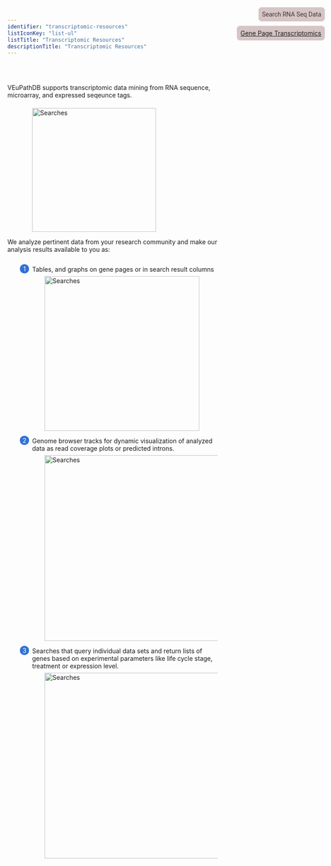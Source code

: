 ```yaml
---
identifier: "transcriptomic-resources"
listIconKey: "list-ul"
listTitle: "Transcriptomic Resources"
descriptionTitle: "Transcriptomic Resources"
---
```

<style>
  .transcriptomic-resources-feature {
    margin: auto;
  }
  .transcriptomic-resources-feature--panels {
    display: flex;
    flex-wrap: wrap;
    align-items: flex-start;
    counter-reset: panel;
  }
  .transcriptomic-resources-feature--panels > * {
    overflow: hidden;
    margin: 0 2em;
  }
  .transcriptomic-resources-feature--panels > * > div {
    margin-top: 1em;
    margin-left: 2em;
    position: relative;
  }
  .transcriptomic-resources-feature--panels > * img {
    margin-left: 2em;
  }
  .transcriptomic-resources-feature--panels > * > div:before {
    counter-increment: panel;
    content: counter(panel);
    background: #3171d8;
    border-radius: 1em;
    height: 1.5em;
    width: 1.5em;
    display: inline-flex;
    justify-content: center;
    align-items: center;
    margin-right: .5em;
    color: white;
    position: absolute;
    left: -2em;
    top: -0.25em;
  }
     #topright {
    position: absolute;
    right: 1em;
    top: 3em;
    padding: 0.5em;
    border: 1px solid #d6c5c5;
    border-radius: 0.5em;
    background-color: #d6c5c5;
}
     #toprightsecond {
    position: absolute;
    right: 1em;
    top: 6em;
    padding: 0.5em;
    border: 1px solid #d6c5c5;
    border-radius: 0.5em;
    background-color: #d6c5c5;
}
  #topright a {
    text-decoration: none;
    font-family: Roboto;
    color: #413737;
}
</style>
<div id="topright"><a href="/a/app/search/transcript/GenesByRNASeqEvidence" title="TopRight">Search RNA Seq Data</a>
</div>
<br/>
<div id="toprightsecond"><a href="/a/app/record/gene/PF3D7_1133400#category:transcriptomics" title="TopRight">Gene Page Transcriptomics</a>
</div>
<br/>
</style>
<div class="transcriptomic-resources-feature">
<p class="card-text">VEuPathDB supports transcriptomic data mining from RNA sequence, microarray, and expressed seqeunce tags.</p>
<img style="width: 20em; margin-top: .5em; margin-left: 4em;" src="{{ "/assets/images/features_tools/Transcription.png" | absolute_url }}" alt="Searches"/>

<p class="card-text">We analyze pertinent data from your research community and make our analysis results available to you as:</p>

<div class="transcriptomic-resources-feature--panels">
  <div>
    <div>Tables, and graphs on gene pages or in search result columns </div>
      <img style="width: 25em; margin-top: .5em; margin-left: 4em;" src="{{ "/assets/images/features_tools/Transcript-Table-Graph.png" | absolute_url }}" alt="Searches"/><br>
  </div>
  <div>
    <div>Genome browser tracks for dynamic visualization of analyzed data as read coverage plots or predicted introns. </div>
      <img style="width: 30em; margin-top: .5em; margin-left: 4em;" src="{{ "/assets/images/features_tools/Transcript-JBrowse.png" | absolute_url }}" alt="Searches"/><br>
  </div>
  <div>
    <div>Searches that query individual data sets and return lists of genes based on experimental parameters like life cycle stage, treatment or expression level.</div>
      <img style="width: 30em; margin-top: .5em; margin-left: 4em;" src="{{ "/assets/images/features_tools/Transcript-Search.png" | absolute_url }}" alt="Searches"/>
  </div>
</div>
